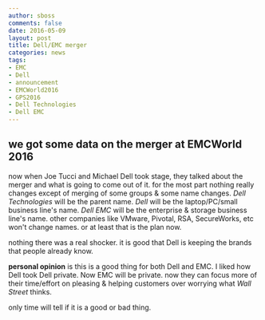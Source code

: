 ```yaml
---
author: sboss
comments: false
date: 2016-05-09
layout: post
title: Dell/EMC merger
categories: news
tags:
- EMC
- Dell
- announcement
- EMCWorld2016
- GPS2016
- Dell Technologies
- Dell EMC
---
```


## we got some data on the merger at EMCWorld 2016

now when Joe Tucci and Michael Dell took stage, they talked about the merger and what is going to come out of it.  for the most part nothing really changes except of merging of some groups & some name changes.  *Dell Technologies* will be the parent name.  *Dell* will be the laptop/PC/small business line's name.  *Dell EMC* will be the enterprise & storage business line's name.  other companies like VMware, Pivotal, RSA, SecureWorks, etc won't change names.  or at least that is the plan now.

nothing there was a real shocker. it is good that Dell is keeping the brands that people already know.

**personal opinion** is this is a good thing for both Dell and EMC.  I liked how Dell took Dell private.  Now EMC will be private.  now they can focus more of their time/effort on pleasing & helping customers over worrying what *Wall Street* thinks.

only time will tell if it is a good or bad thing.
